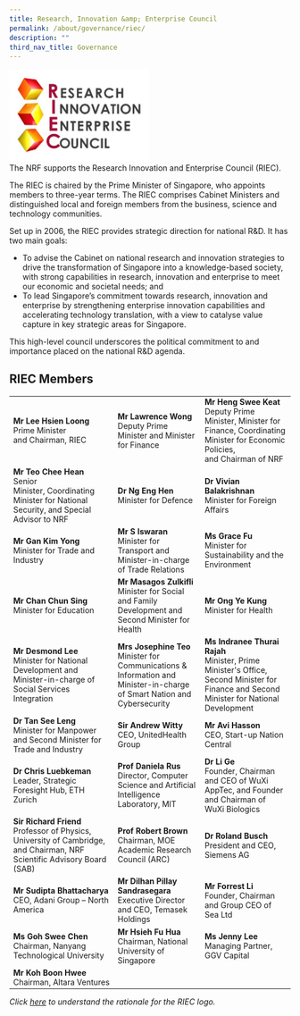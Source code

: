 ```yaml
---
title: Research, Innovation &amp; Enterprise Council
permalink: /about/governance/riec/
description: ""
third_nav_title: Governance
---
```

<img src="/images/riec-logo.png" alt="President’s Science and Technology Awards Logo" style="width:250px"><br>
The NRF supports the Research Innovation and Enterprise Council (RIEC).

The RIEC is chaired by the Prime Minister of Singapore, who appoints members to three-year terms. The RIEC comprises Cabinet Ministers and distinguished local and foreign members from the business, science and technology communities.

Set up in 2006, the RIEC provides strategic direction for national R&amp;D. It has two main goals:

* To advise the Cabinet on national research and innovation strategies to drive the transformation of Singapore into a knowledge-based society, with strong capabilities in research, innovation and enterprise to meet our economic and societal needs; and
* To lead Singapore’s commitment towards research, innovation and enterprise by strengthening enterprise innovation capabilities and accelerating technology translation, with a view to catalyse value capture in key strategic areas for Singapore.

This high-level council underscores the political commitment to and importance placed on the national R&amp;D agenda.

## RIEC Members ##

| | |  |
| -------- | -------- | -------- |
| **Mr Lee Hsien Loong** <br>Prime Minister and&nbsp;Chairman, RIEC | **Mr Lawrence Wong** <br>Deputy Prime Minister and Minister for Finance | **Mr Heng Swee Keat** <br>Deputy Prime Minister,&nbsp;Minister for Finance, Coordinating Minister for Economic Policies, and&nbsp;Chairman of NRF |
| **Mr Teo Chee Hean** <br>Senior Minister,&nbsp;Coordinating Minister for&nbsp;National Security, and&nbsp;Special Advisor to NRF | **Dr Ng Eng Hen** <br>Minister for Defence | **Dr&nbsp;Vivian Balakrishnan**<br>Minister for Foreign Affairs
| **Mr Gan Kim Yong**<br>Minister for Trade and Industry | **Mr&nbsp;S Iswaran**<br>Minister for Transport and Minister-in-charge of Trade Relations | **Ms Grace Fu**<br>Minister for Sustainability and the Environment
|**Mr Chan Chun Sing**<br>Minister for Education | **Mr Masagos Zulkifli**<br> Minister for Social and Family Development and Second Minister for Health | **Mr Ong Ye Kung**<br>Minister for Health
| **Mr Desmond Lee**<br>Minister for National Development and Minister-in-charge of Social Services Integration | **Mrs Josephine Teo** <br>Minister for Communications &amp; Information and Minister-in-charge of Smart Nation and Cybersecurity | **Ms Indranee Thurai Rajah** <br>Minister, Prime Minister's Office, Second Minister for Finance and Second Minister for National Development
|**Dr Tan See Leng**<br>Minister for Manpower and Second Minister for Trade and Industry |**Sir Andrew Witty** <br> CEO, UnitedHealth Group | **Mr Avi Hasson** <br> CEO, Start-up Nation Central
|**Dr Chris Luebkeman**<br> Leader, Strategic Foresight Hub, ETH Zurich | **Prof Daniela Rus** <br> Director, Computer Science and Artificial Intelligence Laboratory, MIT | **Dr Li Ge** <br>Founder, Chairman and CEO of WuXi AppTec, and Founder and Chairman of WuXi Biologics
| **Sir Richard Friend** <br>Professor of Physics, University of Cambridge, and Chairman, NRF Scientific Advisory Board (SAB) | **Prof Robert Brown**<br>Chairman, MOE Academic Research Council (ARC) | **Dr Roland Busch** <br>President and CEO, Siemens AG
|**Mr Sudipta Bhattacharya** <br> CEO, Adani Group – North America | **Mr Dilhan Pillay Sandrasegara**<br>Executive Director and CEO, Temasek Holdings | **Mr Forrest Li**<br>Founder, Chairman and Group CEO of Sea Ltd
|**Ms Goh Swee Chen**<br>Chairman, Nanyang Technological University |**Mr Hsieh Fu Hua**<br>Chairman, National University of Singapore |**Ms Jenny Lee**<br>Managing Partner, GGV Capital
|**Mr Koh Boon Hwee**<br>Chairman, Altara Ventures

*Click [here](https://www.nrf.gov.sg/rieclogo/) to understand the rationale for the RIEC logo.*